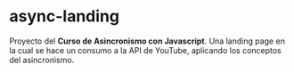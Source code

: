# async-landing

Proyecto del **Curso de Asincronismo con Javascript**. Una landing page en la cual se hace un consumo a la API de YouTube, aplicando los conceptos del asincronismo.
